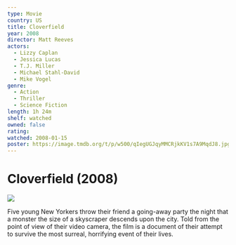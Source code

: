 ```yaml
---
type: Movie
country: US
title: Cloverfield
year: 2008
director: Matt Reeves
actors:
  - Lizzy Caplan
  - Jessica Lucas
  - T.J. Miller
  - Michael Stahl-David
  - Mike Vogel
genre:
  - Action
  - Thriller
  - Science Fiction
length: 1h 24m
shelf: watched
owned: false
rating:
watched: 2008-01-15
poster: https://image.tmdb.org/t/p/w500/qIegUGJqyMMCRjkKV1s7A9MqdJ8.jpg
---
```


# Cloverfield (2008)

![](https://image.tmdb.org/t/p/w500/qIegUGJqyMMCRjkKV1s7A9MqdJ8.jpg)

Five young New Yorkers throw their friend a going-away party the night that a monster the size of a skyscraper descends upon the city. Told from the point of view of their video camera, the film is a document of their attempt to survive the most surreal, horrifying event of their lives.
